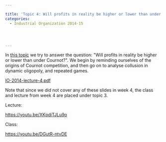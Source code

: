 ```yaml
---

title: 'Topic 4: Will profits in reality be higher or lower than under Cournot?'
categories:
  - Industrial Organization 2014-15




---
```

In <a href="https://www.tholden.org/wp-content/uploads/2014/10/IO-2014-lecture-4.pdf">this topic</a> we try to answer the question: "Will profits in reality be higher or lower than under Cournot?". We begin by reminding ourselves of the origins of Cournot competition, and then go on to analyse collusion in dynamic oligopoly, and repeated games.

<div class="PDFcontainer">
<div class="PDFelement"><object data="https://www.tholden.org/wp-content/uploads/2014/10/IO-2014-lecture-4.pdf" type="application/pdf" width="100%" height="100%"><a href="https://www.tholden.org/wp-content/uploads/2014/10/IO-2014-lecture-4.pdf">IO-2014-lecture-4.pdf</a></object></div>
</div>

Note that since we did not cover any of these slides in week 4, the class and lecture from week 4 are placed under topic 3.

Lecture:

https://youtu.be/XKpdiTJLu9o

Class:

https://youtu.be/DGutR-ntvDE